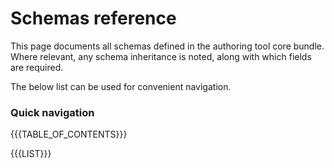 # Schemas reference

This page documents all schemas defined in the authoring tool core bundle. Where relevant, any schema inheritance is noted, along with which fields are required.

The below list can be used for convenient navigation.

### Quick navigation

{{{TABLE_OF_CONTENTS}}}

{{{LIST}}}